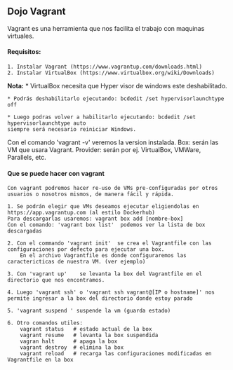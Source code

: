 ## Dojo Vagrant
Vagrant es una herramienta que nos facilita el trabajo con maquinas virtuales.

#### Requisitos:
	1. Instalar Vagrant (https://www.vagrantup.com/downloads.html)
	2. Instalar VirtualBox (https://www.virtualbox.org/wiki/Downloads)
	
**Nota:** 
	* VirtualBox necesita que Hyper visor de windows este deshabilitado.
	
	* Podrás deshabilitarlo ejecutando: bcdedit /set hypervisorlaunchtype off

	* Luego podras volver a habilitarlo ejecutando: bcdedit /set hypervisorlaunchtype auto
	siempre será necesario reiniciar Windows.
	
Con el comando 'vagrant -v'  veremos la version instalada.
Box: serán las VM que usara Vagrant.
Provider: serán por ej. VirtualBox, VMWare, Parallels, etc. 

#### Que se puede hacer con vagrant
	Con vagrant podremos hacer re-uso de VMs pre-configuradas por otros usuarios o nosotros mismos, de manera fácil y rápida.

	1. Se podrán elegir que VMs deseamos ejecutar eligiendolas en https://app.vagrantup.com (al estilo Dockerhub)
	Para descargarlas usaremos: vagrant box add [nombre-box] 
	Con el comando: 'vagrant box list'  podemos ver la lista de box descargadas
	
	2. Con el commando 'vagrant init'  se crea el Vagrantfile con las configuraciones por defecto para ejecutar una box.
		En el archivo Vagrantfile es donde configuraremos las caractericticas de nuestra VM. (ver ejemplo)
	
	3. Con 'vagrant up'    se levanta la box del Vagrantfile en el directorio que nos encontramos.
	
	4. Luego 'vagrant ssh' o 'vagrant ssh vagrant@[IP o hostname]' nos permite ingresar a la box del directorio donde estoy parado
	
	5. 'vagrant suspend ' suspende la vm (guarda estado)
	
	6. Otro comandos utiles:
		vagrant status   # estado actual de la box
		vagrant resume   # levanta la box suspendida
		vagran halt      # apaga la box
		vagrant destroy  # elimina la box 
		vagrant reload   # recarga las configuraciones modificadas en Vagrantfile en la box



	



